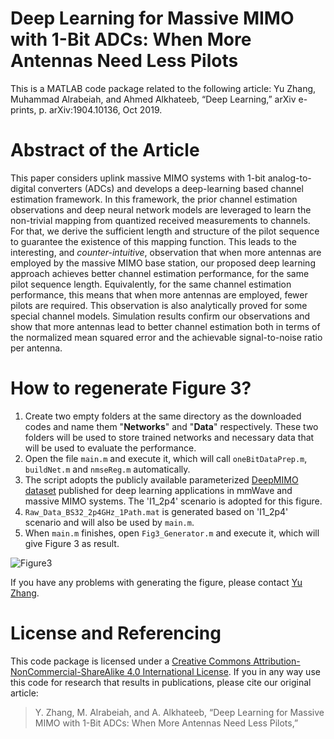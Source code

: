 # Deep Learning for Massive MIMO with 1-Bit ADCs: When More Antennas Need Less Pilots
This is a MATLAB code package related to the following article: Yu Zhang, Muhammad Alrabeiah, and Ahmed Alkhateeb, “Deep Learning,” arXiv e-prints, p. arXiv:1904.10136, Oct 2019.
# Abstract of the Article
This paper considers uplink massive MIMO systems with 1-bit analog-to-digital converters (ADCs) and develops a deep-learning based channel estimation framework. In this framework, the prior channel estimation observations and deep neural network models are leveraged to learn the non-trivial mapping from quantized received measurements to channels. For that, we derive the sufficient length and structure of the pilot sequence to guarantee the existence of this mapping function. This leads to the interesting, and _counter-intuitive_, observation that when more antennas are employed by the massive MIMO base station, our proposed deep learning  approach achieves better channel estimation performance, for the same pilot sequence length. Equivalently, for the same channel estimation performance, this means that when more antennas are employed, fewer pilots are required. This observation is also analytically proved for some special channel models. Simulation results confirm our observations and show that more antennas lead to better channel estimation both in terms of the normalized mean squared error and the achievable signal-to-noise ratio per antenna.

# How to regenerate Figure 3?
1. Create two empty folders at the same directory as the downloaded codes and name them "**Networks**" and "**Data**" respectively. These two folders will be used to store trained networks and necessary data that will be used to evaluate the performance.
2. Open the file `main.m` and execute it, which will call `oneBitDataPrep.m`, `buildNet.m` and `nmseReg.m` automatically.
3. The script adopts the publicly available parameterized [DeepMIMO dataset](http://deepmimo.net/ray_tracing.html?i=1) published for deep learning applications in mmWave and massive MIMO systems. The 'I1_2p4' scenario is adopted for this figure.
4. `Raw_Data_BS32_2p4GHz_1Path.mat` is generated based on 'I1_2p4' scenario and will also be used by `main.m`.
5. When `main.m` finishes, open `Fig3_Generator.m` and execute it, which will give Figure 3 as result.

![Figure3](https://github.com/YuZhang-GitHub/1-Bit-ADCs/blob/master/SNR.png)

If you have any problems with generating the figure, please contact [Yu Zhang](https://sites.google.com/view/yuzhangmatrix).

# License and Referencing
This code package is licensed under a [Creative Commons Attribution-NonCommercial-ShareAlike 4.0 International License](https://creativecommons.org/licenses/by-nc-sa/4.0/). If you in any way use this code for research that results in publications, please cite our original article:
> Y. Zhang, M. Alrabeiah, and A. Alkhateeb, “Deep Learning for Massive MIMO with 1-Bit ADCs: When More Antennas Need Less Pilots,”
